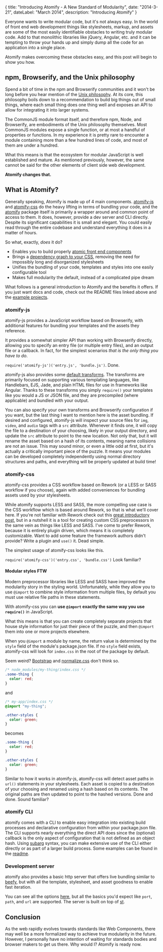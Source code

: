 {
	title: "Introducing Atomify - A New Standard of Modularity",
	date: "2014-3-21",
	dateLabel: "March 2014",
	description: "Introducing Atomify"
}

Everyone wants to write modular code, but it's not always easy. In the world of front end web development things like stylesheets, markup, and assets are some of the most easily identifiable obstacles to writing truly modular code. Add to that monolithic libraries like jQuery, Angular, etc. and it can be tempting to throw your hands up and simply dump all the code for an application into a single place.

Atomify makes overcoming these obstacles easy, and this post will begin to show you how.

## npm, Browserify, and the Unix philosophy

Spend a bit of time in the npm and Browserify communities and it won't be long before you hear mention of the [Unix philosophy](http://en.wikipedia.org/wiki/Unix_philosophy). At its core, this philosophy boils down to a recommendation to build big things out of small things, where each small thing does one thing well and exposes an API to allow for integrating it into larger systems.

The CommonJS module format itself, and therefore npm, Node, and Browserify, are embodiments of the Unix philosophy themselves. Most CommonJS modules expose a single function, or at most a handful of properties or functions. In my experience it is pretty rare to encounter a module containing more than a few hundred lines of code, and most of them are under a hundred.

What this means is that the ecosystem for modular JavaScript is well established and mature. As mentioned previously, however, the same cannot be said for the other elements of client side web development.

**Atomify changes that.**

## What is Atomify?

Generally speaking, Atomify is made up of 4 main components. [atomify-js](https://www.npmjs.org/package/atomify-js) and [atomify-css](https://www.npmjs.org/package/atomify-css) do the heavy lifting in terms of bundling your code, and the [atomify](https://www.npmjs.org/package/atomify) package itself is primarily a wrapper around and common point of access to them. It does, however, provide a dev server and CLI directly. Despite its significant capabilities it is small and elegant. You could easily read through the entire codebase and understand everything it does in a matter of hours.

So what, exactly, _does_ it do?

 * Enables you to build properly [atomic front end components](http://techwraith.com/atomic-product-development.html)
 * Brings a [dependency graph to your CSS](http://techwraith.com/your-css-needs-a-dependency-graph-too.html), removing the need for impossibly long and disorganized stylesheets
 * Unifies the bundling of your code, templates and styles into one easily configurable tool
 * Makes full modularity the default, instead of a complicated pipe dream

What follows is a general introduction to Atomify and the benefits it offers. If you just want docs and code, check out the README files linked above and the [example projects](https://github.com/atomify/atomify-examples).

### atomify-js

atomify-js provides a JavaScript workflow based on Browserify, with additional features for bundling your templates and the assets they reference.

It provides a somewhat simpler API than working with Browserify directly, allowing you to specify an entry file (or multiple entry files), and an output file or a callback. In fact, for the simplest scenarios _that is the only thing you have to do_.

`require('atomify-js')('entry.js', 'bundle.js')`. Done.

atomify-js also provides some [default transforms](https://github.com/atomify/atomify-js#default-transforms-and-template-support). The transforms are primarily focused on supporting various templating languages, like Handlebars, EJS, Jade, and plain HTML files for use in frameworks like Angular. Thanks to these transforms you simply `require()` your templates like you would a JS or JSON file, and they are precompiled (where applicable) and bundled with your output.

You can also specify your own transforms and Browserify configuration if you want, but the last thing I want to mention here is the asset bundling. If desired and configured, atomify-js will inspect your source files for `img`, `video`, and `audio` tags with a `src` attribute. Whenever it finds one, it will copy the file to a destination of your choosing, likely in your output directory, and update the `src` attribute to point to the new location. Not only that, but it will rename the asset based on a hash of its contents, meaning name collisions are not an issue. This may sound minor, or even a little odd at first, but it's actually a critically important piece of the puzzle. It means your modules can be developed completely independently using normal directory structures and paths, and everything will be properly updated at build time!

### atomify-css

atomify-css provides a CSS workflow based on Rework (or a LESS or SASS workflow if you choose), again with added conveniences for bundling assets used by your stylesheets.

While atomify supports LESS and SASS, the more compelling use case is the CSS workflow which is based around Rework, so that is what we'll cover here. If you're not familiar with Rework check out this [great introductory post](http://nicolasgallagher.com/custom-css-preprocessing/), but in a nutshell it is a tool for creating custom CSS preprocessors in the same vein as things like LESS and SASS. I've come to prefer Rework, because it is entirely plugin driven, which means it is completely customizable. Want to add some feature the framework authors didn't provide? Write a plugin and `use()` it. Dead simple.

The simplest usage of atomify-css looks like this.

`require('atomify-css')('entry.css', 'bundle.css')` Look familiar?

#### Modular styles FTW

Modern preprocessor libraries like LESS and SASS have improved the modularity story in the styling world. Unfortunately, while they allow you to use `@import` to combine style information from multiple files, by default you must use relative file paths in these statements.

With atomify-css you can **use `@import` exactly the same way you use `require()`** in JavaScript.

What this means is that you can create completely separate projects that house style information for just their piece of the puzzle, and then `@import` them into one or more projects elsewhere.

When you `@import` a module by name, the return value is determined by the `style` field of the module's package.json file. If no `style` field exists, atomify-css will look for `index.css` in the root of the package by default.

Seem weird? [Bootstrap](https://github.com/twbs/bootstrap/blob/master/package.json#L19) and [normalize.css](https://github.com/necolas/normalize.css/blob/master/package.json#L5) don't think so.

```css
/* node_modules/my-thing/index.css */
.some-thing {
  color: red;
}
```

and

```css
/* my-app/index.css */
@import "my-thing";

.other-styles {
  color: green;
}
```

becomes

```css
.some-thing {
  color: red;
}

.other-styles {
  color: green;
}
```

Similar to how it works in atomify-js, atomify-css will detect asset paths in `url()` statements in your stylesheets. Each asset is copied to a destination of your choosing and renamed using a hash based on its contents. The original paths are then updated to point to the hashed versions. Done and done. Sound familiar?

### atomify CLI

atomify comes with a CLI to enable easy integration into existing build processes and declarative configuration from within your package.json file. The CLI supports nearly everything the direct API does since the (optional) callback is the only aspect of configuration that is not defined as an object hash. Using [subarg](https://www.npmjs.org/package/subarg) syntax, you can make extensive use of the CLI either directly or as part of a larger build process. Some examples can be found in the [readme](https://github.com/atomify/atomify#cli).

### Development server

atomify also provides a basic http server that offers live bundling similar to [beefy](https://www.npmjs.org/package/beefy), but with all the template, stylesheet, and asset goodness to enable fast iteration.

You can see all the options [here](https://github.com/atomify/atomify#development-server), but all the basics you'd expect like `port`, `path`, and `url` are supported. The server is built on top of [st](https://www.npmjs.org/package/st).

## Conclusion

As the web rapidly evolves towards standards like Web Components, there may well be a more formalized way to achieve true modularity in the future. However, I personally have no intention of waiting for standards bodies and browser makers to get us there. Why would I? Atomify is ready now.